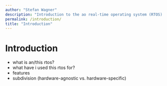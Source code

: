```yaml
---
author: "Stefan Wagner"
description: "Introduction to the ao real-time operating system (RTOS)."
permalink: /introduction/
title: "Introduction"
---
```


# Introduction

- what is an/this rtos?
- what have i used this rtos for?
- features
- subdivision (hardware-agnostic vs. hardware-specific)
